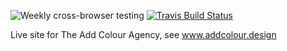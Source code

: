 ![Weekly cross-browser testing](https://github.com/addcolouragency/website/workflows/Weekly%20cross-browser%20testing/badge.svg)
[![Travis Build Status](https://travis-ci.com/addcolouragency/website.svg?branch=gh-pages)](https://travis-ci.com/addcolouragency/website)

Live site for The Add Colour Agency, see www.addcolour.design
